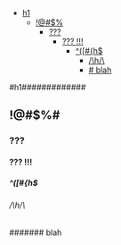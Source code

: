 <!-- TOC -->
* <a href="#h1">h1</a>
  * <a href="#href">!@#$%</a>
    * <a href="#href-1">???</a>
      * <a href="#--">???  !!!</a>
        * <a href="#h">^([#{h$</a>
          * <a href="#h-1">/\\h/\\</a>
          * <a href="#-blah"># blah</a>

<!-- TOC END -->

<!-- TOC ELEMENT -->
<a name="h1"></a>
#h1#############

<!-- TOC ELEMENT -->
<a name="href"></a>
## !@#$%#

<!-- TOC ELEMENT -->
<a name="href-1"></a>
### ???

<!-- TOC ELEMENT -->
<a name="--"></a>
#### ???  !!!

<!-- TOC ELEMENT -->
<a name="h"></a>
##### ^([#{h$

<!-- TOC ELEMENT -->
<a name="h-1"></a>
###### /\h/\

<!-- TOC ELEMENT -->
<a name="-blah"></a>
####### blah
